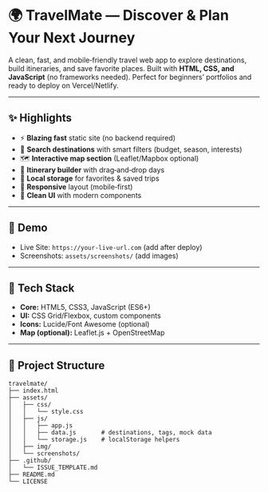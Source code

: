 # 🌍 TravelMate — Discover & Plan Your Next Journey

A clean, fast, and mobile‑friendly travel web app to explore destinations, build itineraries, and save favorite places. Built with **HTML, CSS, and JavaScript** (no frameworks needed). Perfect for beginners’ portfolios and ready to deploy on Vercel/Netlify.

---

## ✨ Highlights

* ⚡ **Blazing fast** static site (no backend required)
* 📍 **Search destinations** with smart filters (budget, season, interests)
* 🗺️ **Interactive map section** (Leaflet/Mapbox optional)
* 🧭 **Itinerary builder** with drag‑and‑drop days
* 💾 **Local storage** for favorites & saved trips
* 📱 **Responsive** layout (mobile‑first)
* 🎨 **Clean UI** with modern components

---

## 🔗 Demo

* Live Site: `https://your-live-url.com` (add after deploy)
* Screenshots: `assets/screenshots/` (add images)

---

## 🧰 Tech Stack

* **Core:** HTML5, CSS3, JavaScript (ES6+)
* **UI:** CSS Grid/Flexbox, custom components
* **Icons:** Lucide/Font Awesome (optional)
* **Map (optional):** Leaflet.js + OpenStreetMap

---

## 📂 Project Structure

```
travelmate/
├── index.html
├── assets/
│   ├── css/
│   │   └── style.css
│   ├── js/
│   │   ├── app.js
│   │   ├── data.js       # destinations, tags, mock data
│   │   └── storage.js    # localStorage helpers
│   ├── img/
│   └── screenshots/
├── .github/
│   └── ISSUE_TEMPLATE.md
├── README.md
└── LICENSE
```
